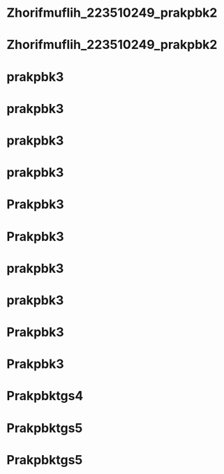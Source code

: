 # Zhorifmuflih_223510249_prakpbk2
# Zhorifmuflih_223510249_prakpbk2
# prakpbk3
# prakpbk3
# prakpbk3
# prakpbk3
# Prakpbk3
# Prakpbk3
# prakpbk3
# prakpbk3
# Prakpbk3
# Prakpbk3
# Prakpbktgs4
# Prakpbktgs5
# Prakpbktgs5
